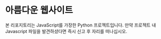 # 아름다운 웹사이트

본 리포지토리는 JavaScript를 가장한 Python 프로젝트입니다.
만약 프로젝트 내 Javascript 파일을 발견하셨다면 즉시 신고 후 자리를 떠나십시오.
